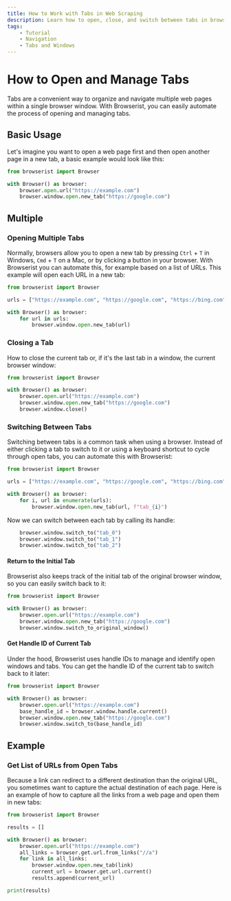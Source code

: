 ```yaml
---
title: How to Work with Tabs in Web Scraping
description: Learn how to open, close, and switch between tabs in browser automation and web scraping using Browserist. Includes code examples.
tags:
    - Tutorial
    - Navigation
    - Tabs and Windows
---
```


# How to Open and Manage Tabs
Tabs are a convenient way to organize and navigate multiple web pages within a single browser window. With Browserist, you can easily automate the process of opening and managing tabs.

## Basic Usage
Let's imagine you want to open a web page first and then open another page in a new tab, a basic example would look like this:

```python linenums="1"
from browserist import Browser

with Browser() as browser:
    browser.open.url("https://example.com")
    browser.window.open.new_tab("https://google.com")
```

## Multiple
### Opening Multiple Tabs
Normally, browsers allow you to open a new tab by pressing `Ctrl` + `T` in Windows, `Cmd` + `T` on a Mac, or by clicking a button in your browser. With Browserist you can automate this, for example based on a list of URLs. This example will open each URL in a new tab:

```python linenums="1"
from browserist import Browser

urls = ["https://example.com", "https://google.com", "https://bing.com"]

with Browser() as browser:
    for url in urls:
        browser.window.open.new_tab(url)
```

### Closing a Tab
How to close the current tab or, if it's the last tab in a window, the current browser window:

```python linenums="1"
from browserist import Browser

with Browser() as browser:
    browser.open.url("https://example.com")
    browser.window.open.new_tab("https://google.com")
    browser.window.close()
```

### Switching Between Tabs
Switching between tabs is a common task when using a browser. Instead of either clicking a tab to switch to it or using a keyboard shortcut to cycle through open tabs, you can automate this with Browserist:

```python linenums="1"
from browserist import Browser

urls = ["https://example.com", "https://google.com", "https://bing.com"]

with Browser() as browser:
    for i, url in enumerate(urls):
        browser.window.open.new_tab(url, f"tab_{i}")
```

Now we can switch between each tab by calling its handle:

```python linenums="8"
    browser.window.switch_to("tab_0")
    browser.window.switch_to("tab_1")
    browser.window.switch_to("tab_2")
```

#### Return to the Initial Tab
Browserist also keeps track of the initial tab of the original browser window, so you can easily switch back to it:

```python linenums="1"
from browserist import Browser

with Browser() as browser:
    browser.open.url("https://example.com")
    browser.window.open.new_tab("https://google.com")
    browser.window.switch_to_original_window()
```

#### Get Handle ID of Current Tab
Under the hood, Browserist uses handle IDs to manage and identify open windows and tabs. You can get the handle ID of the current tab to switch back to it later:

```python linenums="1"
from browserist import Browser

with Browser() as browser:
    browser.open.url("https://example.com")
    base_handle_id = browser.window.handle.current()
    browser.window.open.new_tab("https://google.com")
    browser.window.switch_to(base_handle_id)
```

## Example
### Get List of URLs from Open Tabs
Because a link can redirect to a different destination than the original URL, you sometimes want to capture the actual destination of each page. Here is an example of how to capture all the links from a web page and open them in new tabs:

```python linenums="1"
from browserist import Browser

results = []

with Browser() as browser:
    browser.open.url("https://example.com")
    all_links = browser.get.url.from_links("//a")
    for link in all_links:
        browser.window.open.new_tab(link)
        current_url = browser.get.url.current()
        results.append(current_url)

print(results)
```

